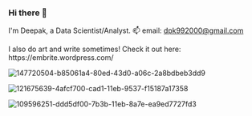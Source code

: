### Hi there 👋

I'm Deepak, a Data Scientist/Analyst.
📫 email: dpk992000@gmail.com


<p> I also do art and write sometimes! Check it out here: https://embrite.wordpress.com/</p>

![147720504-b85061a4-80ed-43d0-a06c-2a8bdbeb3dd9](https://user-images.githubusercontent.com/68558063/147908433-369c1d67-7e49-4d05-8524-74662ad22a4e.gif)

![121675639-4afcf700-cad1-11eb-9537-f15187a17358](https://user-images.githubusercontent.com/68558063/147908430-0efd9c1e-9cf0-4276-a453-ab10eaf12ed7.gif)

![109596251-ddd5df00-7b3b-11eb-8a7e-ea9ed7727fd3](https://user-images.githubusercontent.com/68558063/147908424-5f4a5cd7-d332-4186-8716-d951ffbb163e.png)
